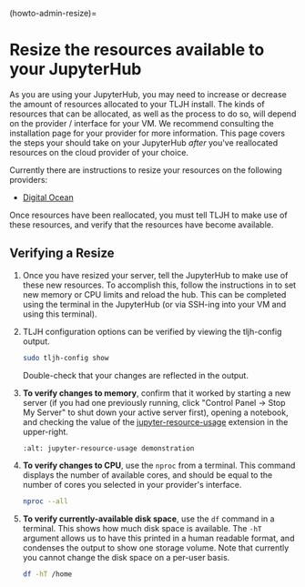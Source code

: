 (howto-admin-resize)=

# Resize the resources available to your JupyterHub

As you are using your JupyterHub, you may need to increase or decrease
the amount of resources allocated to your TLJH install. The kinds of resources that can be
allocated, as well as the process to do so, will depend on the provider / interface for your
VM. We recommend consulting the installation page for your provider for more information. This
page covers the steps your should take on your JupyterHub _after_ you've reallocated resources on
the cloud provider of your choice.

Currently there are instructions to resize your resources on the following providers:

- [Digital Ocean](howto-providers-digitalocean-resize)

Once resources have been reallocated, you must tell TLJH to make use of these resources,
and verify that the resources have become available.

## Verifying a Resize

1. Once you have resized your server, tell the JupyterHub to make use of
   these new resources. To accomplish this, follow the instructions in
   [](/topic/tljh-config) to set new memory or CPU limits and reload the hub. This can be completed
   using the terminal in the JupyterHub (or via SSH-ing into your VM and using this terminal).

2. TLJH configuration options can be verified by viewing the tljh-config output.

   ```bash
   sudo tljh-config show
   ```

   Double-check that your changes are reflected in the output.

3. **To verify changes to memory**, confirm that it worked by starting
   a new server (if you had one previously running, click "Control Panel -> Stop My Server" to
   shut down your active server first), opening a notebook, and checking the value of the
   [jupyter-resource-usage](https://github.com/jupyter-server/jupyter-resource-usage) extension in the upper-right.

   ```{image} ../../images/nbresuse.png
   :alt: jupyter-resource-usage demonstration
   ```

4. **To verify changes to CPU**, use the `nproc` from a terminal.
   This command displays the number of available cores, and should be equal to the
   number of cores you selected in your provider's interface.

   ```bash
   nproc --all
   ```

5. **To verify currently-available disk space**, use the `df` command in a terminal. This shows
   how much disk space is available. The `-hT` argument allows us to have this printed in a human readable
   format, and condenses the output to show one storage volume. Note that currently you cannot
   change the disk space on a per-user basis.

   ```bash
   df -hT /home
   ```
